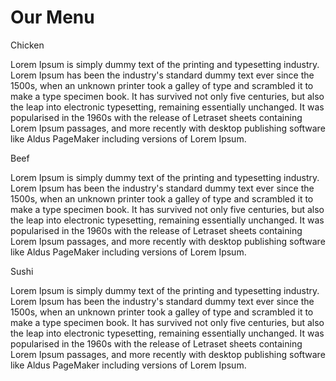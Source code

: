 <!DOCTYPE html>
<html>
<head>
<meta charset="utf-8">
<title>Assigment Solution Module 2</title>
<meta name="viewport" content="width=device-width, initial-scale=1">
<link rel="stylesheet" type="text/css" href="Rough.css">



</head>
<body>
<h1>Our Menu</h1>



<div class="row">
  <div class="col-lg-4 col-md-6 col-sm-12">
    <div class="content">
    <p class="game ridita">Chicken</p>
    <p class="card">Lorem Ipsum is simply dummy text of the printing and typesetting industry. Lorem Ipsum has been the industry's standard dummy text ever since the 1500s, when an unknown printer took a galley of type and scrambled it to make a type specimen book. It has survived not only five centuries, but also the leap into electronic typesetting, remaining essentially unchanged. It was popularised in the 1960s with the release of Letraset sheets containing Lorem Ipsum passages, and more recently with desktop publishing software like Aldus PageMaker including versions of Lorem Ipsum.</p></div>
     </div>

 
  <div class="col-lg-4 col-md-6 col-sm-12">
    <div class="content">
    <p class="game pamon"> Beef</p>
    <p class="card">Lorem Ipsum is simply dummy text of the printing and typesetting industry. Lorem Ipsum has been the industry's standard dummy text ever since the 1500s, when an unknown printer took a galley of type and scrambled it to make a type specimen book. It has survived not only five centuries, but also the leap into electronic typesetting, remaining essentially unchanged. It was popularised in the 1960s with the release of Letraset sheets containing Lorem Ipsum passages, and more recently with desktop publishing software like Aldus PageMaker including versions of Lorem Ipsum.</p></div>
  </div>

  <div class="col-lg-4 col-md-6 col-sm-12">
    <div class="content">
    <p class="game sudipa"> Sushi</p>
    <p class="card">Lorem Ipsum is simply dummy text of the printing and typesetting industry. Lorem Ipsum has been the industry's standard dummy text ever since the 1500s, when an unknown printer took a galley of type and scrambled it to make a type specimen book. It has survived not only five centuries, but also the leap into electronic typesetting, remaining essentially unchanged. It was popularised in the 1960s with the release of Letraset sheets containing Lorem Ipsum passages, and more recently with desktop publishing software like Aldus PageMaker including versions of Lorem Ipsum.</p></div>
</div>

</body>
</html>
